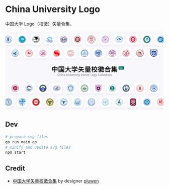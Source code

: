 # China University Logo

中国大学 Logo（校徽）矢量合集。

![](.github/cover.png)

## Dev

```bash
# prepare svg files
go run main.go
# minify and update svg files
npm start
```

## Credit

- [中国大学矢量校徽合集](https://www.figma.com/community/file/916515339708288305/%E4%B8%AD%E5%9B%BD%E5%A4%A7%E5%AD%A6%E7%9F%A2%E9%87%8F%E6%A0%A1%E5%BE%BD%E5%90%88%E9%9B%86) by designer [pluwen](https://www.figma.com/@pluwen)
